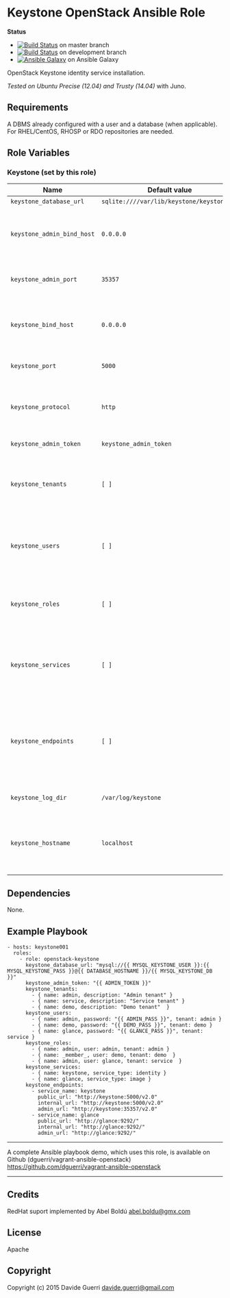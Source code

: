 
Keystone OpenStack Ansible Role
=========

**Status**
* [![Build Status](https://travis-ci.org/openstack-ansible-galaxy/openstack-keystone.svg?branch=master)](https://travis-ci.org/openstack-ansible-galaxy/openstack-keystone) on master branch
* [![Build Status](https://travis-ci.org/openstack-ansible-galaxy/openstack-keystone.svg?branch=development)](https://travis-ci.org/openstack-ansible-galaxy/openstack-keystone) on development branch
* [![Ansible Galaxy](http://img.shields.io/badge/dguerri-openstack--keystone-blue.svg)](https://galaxy.ansible.com/list#/roles/1770) on Ansible Galaxy

OpenStack Keystone identity service installation.

_Tested on Ubuntu Precise (12.04) and Trusty (14.04)_ with Juno.


Requirements
------------

A DBMS already configured with a user and a database (when applicable).
For RHEL/CentOS, RHOSP or RDO repositories are needed.

Role Variables
--------------

### Keystone (set by this role)

| Name | Default value | Description |
|---  |---  |---  |
| `keystone_database_url` | `sqlite:////var/lib/keystone/keystone.db` | Database URI |
| `keystone_admin_bind_host` | `0.0.0.0` | On which IP Keystone admin service should listen on |
| `keystone_admin_port` | `35357` | Desired Keystone admin service port |
| `keystone_bind_host` | `0.0.0.0` | On which IP Keystone public service should listen on |
| `keystone_port` | `5000` | Desired Keystone service port |
| `keystone_protocol` | `http` | Desired Keystone protocol (http/https) - WiP, do not use |
| `keystone_admin_token` | `keystone_admin_token` | Desired service token |
| `keystone_tenants` | `[ ]` | Array of of hash with tenant `name` and `description` (see examples) |
| `keystone_users` | `[ ]` | Array of hash with user: `name`, `password`, `tenant` and `email` (see examples) |
| `keystone_roles` | `[ ]` | Array of hash with role: `name`, `user` and `tenant` (see examples) |
| `keystone_services` | `[ ]` | Array of hash with role: `name`, `service_type` and `description` (see examples) |
| `keystone_endpoints` | `[ ]` | Array of hash with role: `service_name`, `region`, `public_url`, `internal_url` and `admin_url` (see examples) |
| `keystone_log_dir` | `/var/log/keystone` | Keystone log directory (it must exists) |
| `keystone_hostname` | `localhost` | Hostname/IP used internally during configuration. localhost is usually ok |


Dependencies
------------

None.

Example Playbook
----------------

    - hosts: keystone001
      roles:
        - role: openstack-keystone
          keystone_database_url: "mysql://{{ MYSQL_KEYSTONE_USER }}:{{ MYSQL_KEYSTONE_PASS }}@{{ DATABASE_HOSTNAME }}/{{ MYSQL_KEYSTONE_DB }}"
          keystone_admin_token: "{{ ADMIN_TOKEN }}"
          keystone_tenants:
            - { name: admin, description: "Admin tenant" }
            - { name: service, description: "Service tenant" }
            - { name: demo, description: "Demo tenant"  }
          keystone_users:
            - { name: admin, password: "{{ ADMIN_PASS }}", tenant: admin }
            - { name: demo, password: "{{ DEMO_PASS }}", tenant: demo }
            - { name: glance, password: "{{ GLANCE_PASS }}", tenant: service }
          keystone_roles:
            - { name: admin, user: admin, tenant: admin }
            - { name: _member_, user: demo, tenant: demo  }
            - { name: admin, user: glance, tenant: service  }
          keystone_services:
            - { name: keystone, service_type: identity }
            - { name: glance, service_type: image }
          keystone_endpoints:
            - service_name: keystone
              public_url: "http://keystone:5000/v2.0"
              internal_url: "http://keystone:5000/v2.0"
              admin_url: "http://keystone:35357/v2.0"
            - service_name: glance
              public_url: "http://glance:9292/"
              internal_url: "http://glance:9292/"
              admin_url: "http://glance:9292/"

---

A complete Ansible playbook demo, which uses this role, is available on Github (dguerri/vagrant-ansible-openstack) <https://github.com/dguerri/vagrant-ansible-openstack>

---

Credits
-------
RedHat suport implemented by Abel Boldú <abel.boldu@gmx.com>

License
-------

Apache

Copyright
------------------

Copyright (c) 2015 Davide Guerri <davide.guerri@gmail.com>
